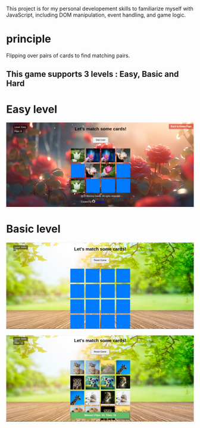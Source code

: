 This project is for my personal developement skills to familiarize myself with  JavaScript, including DOM manipulation, event handling, and game logic.

# principle

Flipping over pairs of cards to find matching pairs.

## This game supports 3 levels : Easy, Basic and Hard 

# Easy level 
![alt text](image-2.png)

# Basic level

![alt text](image.png)

![alt text](image-1.png)
